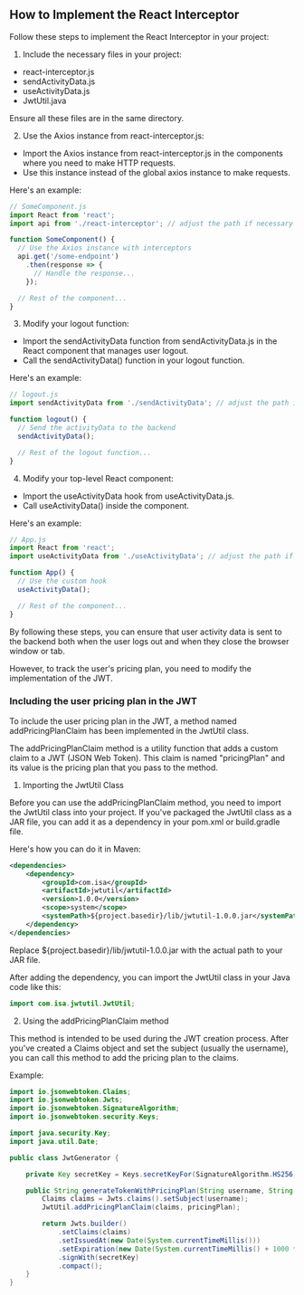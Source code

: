 ## How to Implement the React Interceptor
Follow these steps to implement the React Interceptor in your project:

1. Include the necessary files in your project:

* react-interceptor.js
* sendActivityData.js
* useActivityData.js
* JwtUtil.java

Ensure all these files are in the same directory.

2. Use the Axios instance from react-interceptor.js:

* Import the Axios instance from react-interceptor.js in the components where you need to make HTTP requests.
* Use this instance instead of the global axios instance to make requests.

Here's an example:

```javascript
// SomeComponent.js
import React from 'react';
import api from './react-interceptor'; // adjust the path if necessary

function SomeComponent() {
  // Use the Axios instance with interceptors
  api.get('/some-endpoint')
    .then(response => {
      // Handle the response...
    });

  // Rest of the component...
}
```

3. Modify your logout function:

* Import the sendActivityData function from sendActivityData.js in the React component that manages user logout.
* Call the sendActivityData() function in your logout function.

Here's an example:

```javascript
// logout.js
import sendActivityData from './sendActivityData'; // adjust the path if necessary

function logout() {
  // Send the activityData to the backend
  sendActivityData();

  // Rest of the logout function...
}
```

4. Modify your top-level React component:

* Import the useActivityData hook from useActivityData.js.
* Call useActivityData() inside the component.

Here's an example:
```javascript
// App.js
import React from 'react';
import useActivityData from './useActivityData'; // adjust the path if necessary

function App() {
  // Use the custom hook
  useActivityData();

  // Rest of the component...
}
```

By following these steps, you can ensure that user activity data is sent to the backend both when the user logs out and when they close the browser window or tab.

However, to track the user's pricing plan, you need to modify the implementation of the JWT.

### Including the user pricing plan in the JWT

To include the user pricing plan in the JWT, a method named addPricingPlanClaim has been implemented in the JwtUtil class.

The addPricingPlanClaim method is a utility function that adds a custom claim to a JWT (JSON Web Token). This claim is named "pricingPlan" and its value is the pricing plan that you pass to the method.

1. Importing the JwtUtil Class

Before you can use the addPricingPlanClaim method, you need to import the JwtUtil class into your project. If you've packaged the JwtUtil class as a JAR file, you can add it as a dependency in your pom.xml or build.gradle file.

Here's how you can do it in Maven:

```xml
<dependencies>
    <dependency>
        <groupId>com.isa</groupId>
        <artifactId>jwtutil</artifactId>
        <version>1.0.0</version>
        <scope>system</scope>
        <systemPath>${project.basedir}/lib/jwtutil-1.0.0.jar</systemPath>
    </dependency>
</dependencies>
```

Replace ${project.basedir}/lib/jwtutil-1.0.0.jar with the actual path to your JAR file.

After adding the dependency, you can import the JwtUtil class in your Java code like this:

```java
import com.isa.jwtutil.JwtUtil;
```

2. Using the addPricingPlanClaim method

This method is intended to be used during the JWT creation process. After you've created a Claims object and set the subject (usually the username), you can call this method to add the pricing plan to the claims.

Example:

```java
import io.jsonwebtoken.Claims;
import io.jsonwebtoken.Jwts;
import io.jsonwebtoken.SignatureAlgorithm;
import io.jsonwebtoken.security.Keys;

import java.security.Key;
import java.util.Date;

public class JwtGenerator {

    private Key secretKey = Keys.secretKeyFor(SignatureAlgorithm.HS256);

    public String generateTokenWithPricingPlan(String username, String pricingPlan) {
        Claims claims = Jwts.claims().setSubject(username);
        JwtUtil.addPricingPlanClaim(claims, pricingPlan);                             // add this line

        return Jwts.builder()
            .setClaims(claims)
            .setIssuedAt(new Date(System.currentTimeMillis()))
            .setExpiration(new Date(System.currentTimeMillis() + 1000 * 60 * 60 * 10)) // 10 hours token validity
            .signWith(secretKey)
            .compact();
    }
}
```